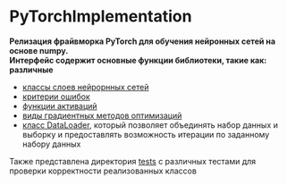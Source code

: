 # PyTorchImplementation
**Релизация фрайвморка PyTorch для обучения нейронных сетей на основе numpy.\
Интерфейс содержит основные функции библиотеки, такие как: различные**
* [классы слоев нейрорнных сетей](modules/layers.py)
* [критерии ошибок](modules/criterions.py)
* [функции активаций](modules/activations.py)
* [виды градиентных методов оптимизаций](modules/optimizers.py)
* [класс DataLoader](modules/dataloader.py), который позволяет объединять набор данных и выборку и предоставлять возможность итерации по заданному набору данных
  
Также представлена директория [tests](tests) с различных тестами для проверки корректности реализованных классов
